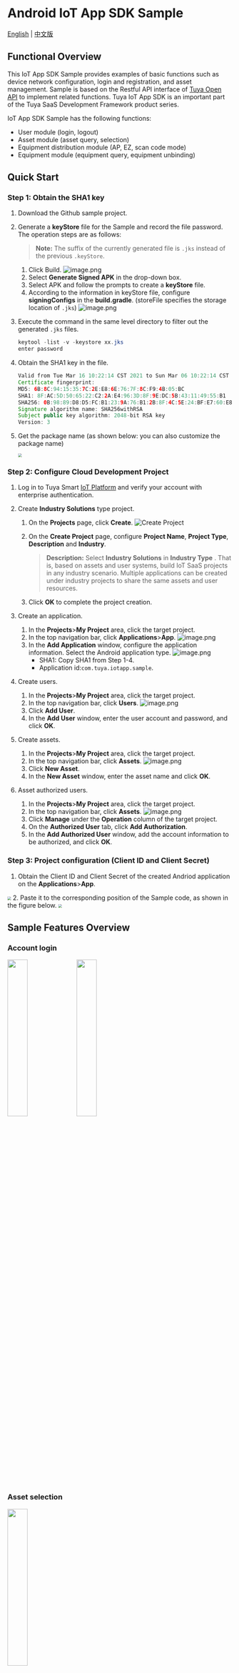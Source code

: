 # Android IoT App SDK Sample

[English](README.md) | [中文版](README_zh.md)

## Functional Overview

This IoT App SDK Sample provides examples of basic functions such as device network configuration, login and registration, and asset management. Sample is based on the Restful API interface of [Tuya Open API](https://developer.tuya.com/en/docs/cloud/) to implement related functions. Tuya IoT App SDK is an important part of the Tuya SaaS Development Framework product series.



IoT App SDK Sample has the following functions:

- User module (login, logout)
- Asset module (asset query, selection)
- Equipment distribution module (AP, EZ, scan code mode)
- Equipment module (equipment query, equipment unbinding)

## Quick Start

### Step 1: Obtain the SHA1 key

1. Download the Github sample project.

2. Generate a **keyStore** file for the Sample and record the file password. The operation steps are as follows:
	> **Note:** The suffix of the currently generated file is `.jks` instead of the previous `.keyStore`.
	1. Click Build.
	![image.png](https://airtake-public-data-1254153901.cos.ap-shanghai.myqcloud.com/goat/20210326/3c802b06784d4a6fac9a7a744f35803d.png)
	2. Select **Generate Signed APK** in the drop-down box.
	3. Select APK and follow the prompts to create a **keyStore** file.
	4. According to the information in keyStore file, configure **signingConfigs** in the **build.gradle**. (storeFile specifies the storage location of `.jks`)
	![image.png](https://images.tuyacn.com/app/iotappsample/key_sign.png)
3. Execute the command in the same level directory to filter out the generated `.jks` files.

	```java
	keytool -list -v -keystore xx.jks
	enter password
	```

4. Obtain the SHA1 key in the file.

	```java
	Valid from Tue Mar 16 10:22:14 CST 2021 to Sun Mar 06 10:22:14 CST 2061
	Certificate fingerprint:
	MD5: 6B:8C:94:15:35:7C:2E:E8:6E:76:7F:8C:F9:4B:05:BC
	SHA1: 8F:AC:5D:50:65:22:C2:2A:E4:96:3D:8F:9E:DC:5B:43:11:49:55:B1
	SHA256: 0B:98:89:D8:D5:FC:B1:23:9A:76:B1:2B:8F:4C:5E:24:BF:E7:60:E8:FF:EF:E9:40: 48:14:60:D3:62:00:5C:5F
	Signature algorithm name: SHA256withRSA
	Subject public key algorithm: 2048-bit RSA key
	Version: 3
	```

5.	Get the package name (as shown below: you can also customize the package name)

	<img src="https://images.tuyacn.com/app/iotappsample/applicationId.png" style="zoom:50%;" />

### Step 2: Configure Cloud Development Project

1. Log in to Tuya Smart [IoT Platform](https://iot.tuya.com/cloud/) and verify your account with enterprise authentication.

2. Create **Industry Solutions** type project.
	1. On the **Projects** page, click **Create**.
	![Create Project](https://images.tuyacn.com/app/iotappsample/en/cr_product_new.png)
	2. On the **Create Project** page, configure **Project Name**, **Project Type**, **Description** and **Industry**.
	
		>**Description:** Select **Industry Solutions** in **Industry Type** . That is, based on assets and user systems, build IoT SaaS projects in any industry scenario. Multiple applications can be created under industry projects to share the same assets and user resources.
		
	3. Click **OK** to complete the project creation.

3. Create an application.
	1. In the **Projects**>**My Project** area, click the target project.
	2. In the top navigation bar, click **Applications**>**App**.
		![image.png](https://images.tuyacn.com/app/iotappsample/en/cr_app_new.png)
	3. In the **Add Application** window, configure the application information. Select the Android application type.
	![image.png](https://images.tuyacn.com/app/iotappsample/en/cr_app_info_new.png)
		- SHA1: Copy SHA1 from Step 1-4.
		- Application id:`com.tuya.iotapp.sample`.

4. Create users.
	1. In the **Projects**>**My Project** area, click the target project.
	2. In the top navigation bar, click **Users**.
	![image.png](https://images.tuyacn.com/app/iotappsample/en/cr_user_new.png)
	3. Click **Add User**.
	4. In the **Add User** window, enter the user account and password, and click **OK**.


5. Create assets.
	1. In the **Projects**>**My Project** area, click the target project.
	2. In the top navigation bar, click **Assets**.
	![image.png](https://images.tuyacn.com/app/iotappsample/en/addAsset.png)
	3. Click **New Asset**.
	4. In the **New Asset** window, enter the asset name and click **OK**.

6. Asset authorized users.
	1. In the **Projects**>**My Project** area, click the target project.
	2. In the top navigation bar, click **Assets**.
	![image.png](https://images.tuyacn.com/app/iotappsample/en/cr_auth_new.png)
	3. Click **Manage** under the **Operation** column of the target project.
	4. On the **Authorized User** tab, click **Add Authorization**.
	5. In the **Add Authorized User** window, add the account information to be authorized, and click **OK**.


### Step 3: Project configuration (Client ID and Client Secret)

1. Obtain the Client ID and Client Secret of the created Andriod application on the **Applications**>**App**.
<img src="https://images.tuyacn.com/app/iotappsample/en/client_secret_new.png" style="zoom:50%;" />
2. Paste it to the corresponding position of the Sample code, as shown in the figure below.
<img src="https://images.tuyacn.com/app/iotappsample/replace_new1.png" style="zoom:50%;" />

## Sample Features Overview

### Account login

<img src="https://images.tuyacn.com/app/IoTAppSDK/login_page.png" width="30%" /> 
<img src="https://images.tuyacn.com/app/IoTAppSDK/main_page.png" width="30%" />

### Asset selection

<img src="https://images.tuyacn.com/app/IoTAppSDK/asset_page.png" width="30%" /> 

Issue Feedback
---

You can provide feedback on your issue via **Github Issue** or [Technical Ticket](https://service.console.tuya.com).

License
---
Tuya Android IoT App SDK Sample is available under the MIT license. Please see the [LICENSE](LICENSE) file for more info.

